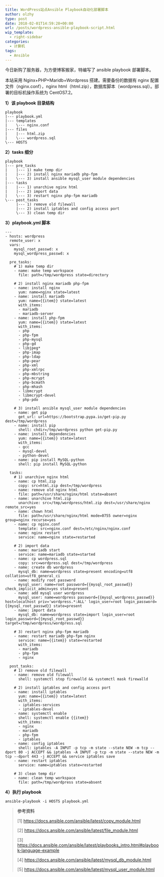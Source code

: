 ```yaml
---
title: WordPress站点Ansible Playbook自动化部署脚本
author: olzhy
type: post
date: 2018-02-01T14:59:28+00:00
url: /posts/wordpress-ansible-playbook-script.html
wip_template:
  - right-sidebar
categories:
  - 计算机
tags:
  - Ansible
---
```


今日新购了服务器，为方便博客搬家，特编写了 ansible playbook 部署脚本。

本站采用 Nginx+PHP+Maridb+Wordpress 搭建。需要备份的数据有 nginx 配置文件（nginx.conf），nginx html（html.zip），数据库脚本（wordpress.sql）。部署的目标机操作系统为 CentOS7.2。

**1）该 playbook 目录结构**

```
playbook
|--- playbook.yml
|--- templates
|    \--- nginx.conf
|--- files
|    |--- html.zip
|    \--- wordpress.sql
\--- HOSTS
```

**2）tasks 细分**

```
playbook
|--- pre_tasks
|    |--- 1) make temp dir
|    |--- 2) install nginx mariadb php-fpm
|    \--- 3) install ansible mysql_user module dependencies
|--- tasks
|    |--- 1) unarchive nginx html
|    |--- 2) import data
|    \--- 3) restart nginx php-fpm mariadb
\--- post_tasks
     |--- 1) remove old filewall
     |--- 2) install iptables and config access port
     \--- 3) clean temp dir
```

**3）playbook.yml 脚本**

```
---
- hosts: wordpress
  remote_user: x
  vars:
    mysql_root_passwd: x
    mysql_wordpress_passwd: x

  pre_tasks:
    # 1) make temp dir
    - name: make temp workspace
      file: path=/tmp/wordpress state=directory

    # 2) install nginx mariadb php-fpm
    - name: install nginx
      yum: name=nginx state=latest
    - name: install mariadb
      yum: name={{item}} state=latest
      with_items:
      - mariadb
      - mariadb-server
    - name: install php-fpm
      yum: name={{item}} state=latest
      with_items:
      - php
      - php-fpm
      - php-mysql
      - php-gd
      - libjpeg*
      - php-imap
      - php-ldap
      - php-pear
      - php-xml
      - php-xmlrpc
      - php-mbstring
      - php-mcrypt
      - php-bcmath
      - php-mhash
      - libmcrypt
      - libmcrypt-devel
      - php-pdo

    # 3) install ansible mysql_user module dependencies
    - name: get pip
      get_url: url=https://bootstrap.pypa.io/get-pip.py dest=/tmp/wordpress
    - name: install pip
      shell: chdir=/tmp/wordpress python get-pip.py
    - name: install dependencies
      yum: name={{item}} state=latest
      with_items:
      - gcc
      - mysql-devel
      - python-devel
    - name: pip install MySQL-python
      shell: pip install MySQL-python

  tasks:
    # 1) unarchive nginx html
    - name: cp html.zip
      copy: src=html.zip dest=/tmp/wordpress
    - name: remove old nginx html
      file: path=/usr/share/nginx/html state=absent
    - name: unarchive html.zip
      unarchive: src=/tmp/wordpress/html.zip dest=/usr/share/nginx remote_src=yes
    - name: chown html
      file: path=/usr/share/nginx/html mode=0755 owner=nginx group=nginx recurse=yes
    - name: cp nginx.conf
      template: src=nginx.conf dest=/etc/nginx/nginx.conf
    - name: nginx restart
      service: name=nginx state=restarted

    # 2) import data
    - name: mariadb start
      service: name=mariadb state=started
    - name: cp wordpress.sql
      copy: src=wordpress.sql dest=/tmp/wordpress
    - name: create db wordpress
      mysql_db: name=wordpress state=present encoding=utf8 collation=utf8_general_ci
    - name: modify root password
      mysql_user: name=root password={{mysql_root_passwd}} check_implicit_admin=yes state=present
    - name: add mysql user wordpress
      mysql_user: name=wordpress password={{mysql_wordpress_passwd}} host=localhost priv='wordpress.*:ALL' login_user=root login_password={{mysql_root_passwd}} state=present
    - name: import data
      mysql_db: name=wordpress state=import login_user=root login_password={{mysql_root_passwd}} target=/tmp/wordpress/wordpress.sql

    # 3) restart nginx php-fpm mariadb
    - name: restart mariadb php-fpm nginx
      service: name={{item}} state=restarted
      with_items:
      - mariadb
      - php-fpm
      - nginx

  post_tasks:
    # 1) remove old filewall
    - name: remove old filewall
      shell: systemctl stop firewalld && systemctl mask firewalld

    # 2) install iptables and config access port
    - name: install iptables
      yum: name={{item}} state=latest
      with_items:
      - iptables-services
      - iptables-devel
    - name: systemctl enable
      shell: systemctl enable {{item}}
      with_items:
      - nginx
      - mariadb
      - php-fpm
      - iptables
    - name: config iptables
      shell: iptables -A INPUT -p tcp -m state --state NEW -m tcp --dport 80 -j ACCEPT && iptables -A INPUT -p tcp -m state --state NEW -m tcp --dport 443 -j ACCEPT && service iptables save
    - name: restart iptables
      service: name=iptables state=restarted

    # 3) clean temp dir
    - name: clean temp workspace
      file: path=/tmp/wordpress state=absent
```

**4）执行 playbook**

```
ansible-playbook -i HOSTS playbook.yml
```

> **参考资料**
>
> [1] <a href="https://docs.ansible.com/ansible/latest/copy_module.html" target="_blank">https://docs.ansible.com/ansible/latest/copy_module.html</a>
>
> [2] <a href="https://docs.ansible.com/ansible/latest/file_module.html" target="_blank">https://docs.ansible.com/ansible/latest/file_module.html</a>
>
> [3] <a href="https://docs.ansible.com/ansible/latest/playbooks_intro.html#playbook-language-example" target="_blank">https://docs.ansible.com/ansible/latest/playbooks_intro.html#playbook-language-example</a>
>
> [4] <a href="https://docs.ansible.com/ansible/latest/mysql_db_module.html" target="_blank">https://docs.ansible.com/ansible/latest/mysql_db_module.html</a>
>
> [5] <a href="https://docs.ansible.com/ansible/latest/mysql_user_module.html" target="_blank">https://docs.ansible.com/ansible/latest/mysql_user_module.html</a>
